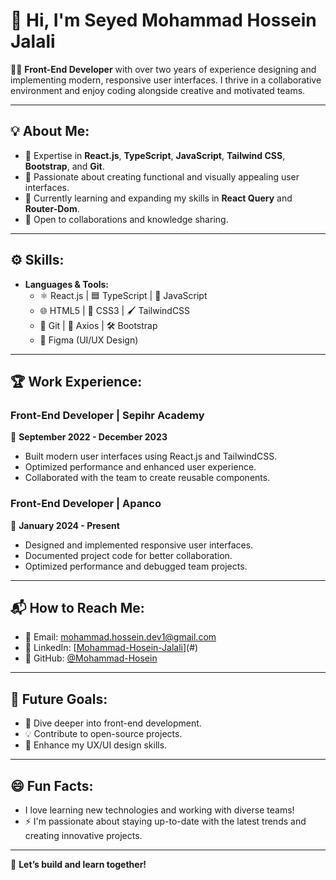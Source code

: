 # 👋 Hi, I'm Seyed Mohammad Hossein Jalali

👨‍💻 **Front-End Developer** with over two years of experience designing and implementing modern, responsive user interfaces. I thrive in a collaborative environment and enjoy coding alongside creative and motivated teams.

---

## 💡 About Me:
- 🌟 Expertise in **React.js**, **TypeScript**, **JavaScript**, **Tailwind CSS**, **Bootstrap**, and **Git**.
- 🚀 Passionate about creating functional and visually appealing user interfaces.
- 🌱 Currently learning and expanding my skills in **React Query** and **Router-Dom**.
- 💬 Open to collaborations and knowledge sharing.

---

## ⚙️ Skills:
- **Languages & Tools:**
  - ⚛️ React.js | 🟦 TypeScript | 💛 JavaScript  
  - 🌐 HTML5 | 🎨 CSS3 | 🖌️ TailwindCSS  
  - 📂 Git | 🧩 Axios | 🛠️ Bootstrap  
  - 🎥 Figma (UI/UX Design)

---

## 🏆 Work Experience:
### Front-End Developer | Sepihr Academy  
📅 **September 2022 - December 2023**  
- Built modern user interfaces using React.js and TailwindCSS.  
- Optimized performance and enhanced user experience.  
- Collaborated with the team to create reusable components.

### Front-End Developer | Apanco  
📅 **January 2024 - Present**  
- Designed and implemented responsive user interfaces.  
- Documented project code for better collaboration.  
- Optimized performance and debugged team projects.  

---

## 📬 How to Reach Me:
- 📧 Email: mohammad.hossein.dev1@gmail.com  
- 🔗 LinkedIn: [[Mohammad-Hosein-Jalali](https://www.linkedin.com/in/seyed-mohammad-hossein-jalali-7745a8334/)](#)  
- 🐙 GitHub: [@Mohammad-Hosein](https://github.com/Mohmmad-hosein)

---

## 🎯 Future Goals:
- 🚀 Dive deeper into front-end development.  
- 💡 Contribute to open-source projects.  
- 📘 Enhance my UX/UI design skills.  

---

## 😄 Fun Facts:
- I love learning new technologies and working with diverse teams!  
- ⚡ I'm passionate about staying up-to-date with the latest trends and creating innovative projects.

---

🌟 **Let’s build and learn together!**
